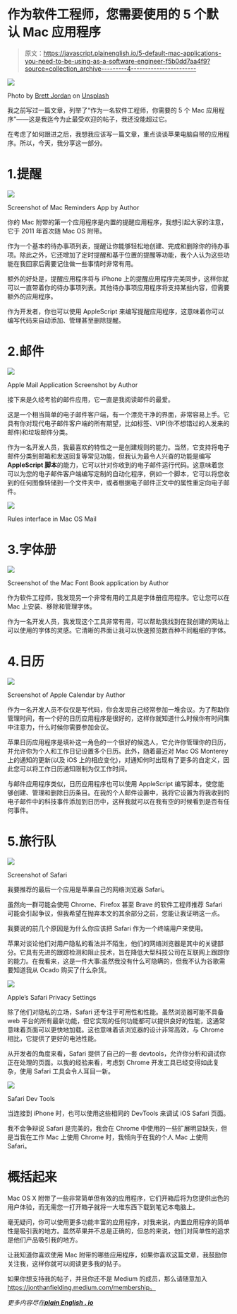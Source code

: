 # 作为软件工程师，您需要使用的 5 个默认 Mac 应用程序

> 原文：<https://javascript.plainenglish.io/5-default-mac-applications-you-need-to-be-using-as-a-software-engineer-f5b0dd7aa4f9?source=collection_archive---------4----------------------->

![](img/c62b515ebe33955b399de6f787d767c8.png)

Photo by [Brett Jordan](https://unsplash.com/@brett_jordan?utm_source=unsplash&utm_medium=referral&utm_content=creditCopyText) on [Unsplash](https://unsplash.com/s/photos/apps-mac?utm_source=unsplash&utm_medium=referral&utm_content=creditCopyText)

我之前写过一篇文章，列举了“作为一名软件工程师，你需要的 5 个 Mac 应用程序”——这是我迄今为止最受欢迎的帖子，我还没能超过它。

在考虑了如何跟进之后，我想我应该写一篇文章，重点谈谈苹果电脑自带的应用程序。所以，今天，我分享这一部分。

# 1.提醒

![](img/d3a42630691cedf7fe40ce0abe78274b.png)

Screenshot of Mac Reminders App by Author

你的 Mac 附带的第一个应用程序是内置的提醒应用程序，我想引起大家的注意，它于 2011 年首次随 Mac OS 附带。

作为一个基本的待办事项列表，提醒让你能够轻松地创建、完成和删除你的待办事项。除此之外，它还增加了定时提醒和基于位置的提醒等功能，我个人认为这些功能在我回家后需要记住做一些事情时非常有用。

额外的好处是，提醒应用程序将与 iPhone 上的提醒应用程序完美同步，这样你就可以一直带着你的待办事项列表。其他待办事项应用程序将支持某些内容，但需要额外的应用程序。

作为开发者，你也可以使用 AppleScript 来编写提醒应用程序，这意味着你可以编写代码来自动添加、管理甚至删除提醒。

# 2.邮件

![](img/2f7a8b3ca880b0a4b06df7e3afc0a5fb.png)

Apple Mail Application Screenshot by Author

接下来是久经考验的邮件应用，它一直是我阅读邮件的最爱。

这是一个相当简单的电子邮件客户端，有一个漂亮干净的界面，非常容易上手。它具有你对现代电子邮件客户端的所有期望，比如标签、VIP(你不想错过的人发来的邮件)和垃圾邮件分类。

作为一名开发人员，我最喜欢的特性之一是创建规则的能力。当然，它支持将电子邮件分类到邮箱和发送回复等常见功能，但我认为最令人兴奋的功能是编写 **AppleScript 脚本**的能力，它可以针对你收到的电子邮件运行代码。这意味着您可以为您的电子邮件客户端编写定制的自动化程序，例如一个脚本，它可以将您收到的任何图像转储到一个文件夹中，或者根据电子邮件正文中的属性重定向电子邮件。

![](img/61069759109eafa38f4fc7c5a397e255.png)

Rules interface in Mac OS Mail

# 3.字体册

![](img/137eb15ab4a74d10954ffdfcf8011a75.png)

Screenshot of the Mac Font Book application by Author

作为软件工程师，我发现另一个非常有用的工具是字体册应用程序。它让您可以在 Mac 上安装、移除和管理字体。

作为一名开发人员，我发现这个工具非常有用，可以帮助我找到在我创建的网站上可以使用的字体的灵感。它清晰的界面让我可以快速预览数百种不同粗细的字体。

# 4.日历

![](img/6ae977c2bb55b512cb40d05d3c56f309.png)

Screenshot of Apple Calendar by Author

作为一名开发人员不仅仅是写代码，你会发现自己经常参加一堆会议。为了帮助你管理时间，有一个好的日历应用程序是很好的，这样你就知道什么时候你有时间集中注意力，什么时候你需要参加会议。

苹果日历应用程序是填补这一角色的一个很好的候选人，它允许你管理你的日历，并允许你为个人和工作日记设置多个日历。此外，随着最近对 Mac OS Monterey 上的通知的更新(以及 iOS 上的相应变化)，对通知何时出现有了更多的自定义，因此您可以将工作日历通知限制为仅工作时间。

与邮件应用程序类似，日历应用程序也可以使用 AppleScript 编写脚本，使您能够创建、管理和删除日历条目。在我的个人邮件设置中，我将它设置为将我收到的电子邮件中的科技事件添加到日历中，这样我就可以在我有空的时候看到是否有任何事件。

# 5.旅行队

![](img/0de4d74a2695b30d68cdb27e8c87b5b9.png)

Screenshot of Safari

我要推荐的最后一个应用是苹果自己的网络浏览器 Safari。

虽然向一群可能会使用 Chrome、Firefox 甚至 Brave 的软件工程师推荐 Safari 可能会引起争议，但我希望在抛弃本文的其余部分之前，您能让我证明这一点。

我要说的前几个原因是为什么你应该把 Safari 作为一个终端用户来使用。

苹果对谈论他们对用户隐私的看法并不陌生，他们的网络浏览器是其中的关键部分。它具有先进的跟踪检测和阻止技术，旨在降低大型科技公司在互联网上跟踪你的能力。在我看来，这是一件大事:虽然我没有什么可隐瞒的，但我不认为谷歌需要知道我从 Ocado 购买了什么杂货。

![](img/828173bceae2ec53d3724f9f86ec3cf7.png)

Apple’s Safari Privacy Settings

除了他们对隐私的立场，Safari 还专注于可用性和性能。虽然浏览器可能不具备 web 平台的所有最新功能，但它实现的任何功能都可以提供良好的性能，这通常意味着页面可以更快地加载。这也意味着该浏览器的设计非常高效，与 Chrome 相比，它提供了更好的电池性能。

从开发者的角度来看，Safari 提供了自己的一套 devtools，允许你分析和调试你正在处理的页面。以我的经验来看，考虑到 Chrome 开发工具已经变得如此复杂，使用 Safari 工具会令人耳目一新。

![](img/bb3e53ad0565758f8c5cb38cfe94c35b.png)

Safari Dev Tools

当连接到 iPhone 时，也可以使用这些相同的 DevTools 来调试 iOS Safari 页面。

我不会争辩说 Safari 是完美的，我会在 Chrome 中使用的一些扩展明显缺失，但是当我在工作 Mac 上使用 Chrome 时，我倾向于在我的个人 Mac 上使用 Safari。

# 概括起来

Mac OS X 附带了一些非常简单但有效的应用程序，它们开箱后将为您提供出色的用户体验，而无需您一打开箱子就将一大堆东西下载到笔记本电脑上。

毫无疑问，你可以使用更多功能丰富的应用程序，对我来说，内置应用程序的简单性是吸引我的地方。虽然苹果并不总是正确的，但总的来说，他们对简单性的追求是他们产品吸引我的地方。

让我知道你喜欢使用 Mac 附带的哪些应用程序，如果你喜欢这篇文章，我鼓励你关注我，这样你就可以阅读更多我的帖子。

如果你想支持我的帖子，并且你还不是 Medium 的成员，那么请随意加入 https://jonthanfielding.medium.com/membership。

*更多内容尽在*[***plain English . io***](http://plainenglish.io/)
